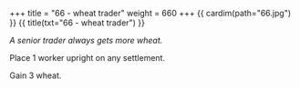 +++
title = "66 - wheat trader"
weight = 660
+++
{{ cardim(path="66.jpg") }}
{{ title(txt="66 - wheat trader") }}

*A senior trader always gets more wheat.*

Place 1 worker upright on any settlement.

Gain 3 wheat.
